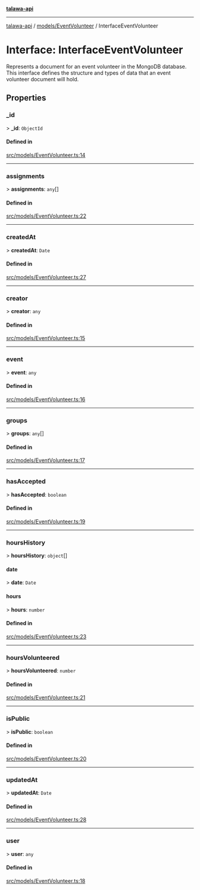 [**talawa-api**](../../../README.md)

***

[talawa-api](../../../modules.md) / [models/EventVolunteer](../README.md) / InterfaceEventVolunteer

# Interface: InterfaceEventVolunteer

Represents a document for an event volunteer in the MongoDB database.
This interface defines the structure and types of data that an event volunteer document will hold.

## Properties

### \_id

\> **\_id**: `ObjectId`

#### Defined in

[src/models/EventVolunteer.ts:14](https://github.com/PalisadoesFoundation/talawa-api/blob/6bd0fecc1032af2aa70d925c85724d9fec2350f9/src/models/EventVolunteer.ts#L14)

***

### assignments

\> **assignments**: `any`[]

#### Defined in

[src/models/EventVolunteer.ts:22](https://github.com/PalisadoesFoundation/talawa-api/blob/6bd0fecc1032af2aa70d925c85724d9fec2350f9/src/models/EventVolunteer.ts#L22)

***

### createdAt

\> **createdAt**: `Date`

#### Defined in

[src/models/EventVolunteer.ts:27](https://github.com/PalisadoesFoundation/talawa-api/blob/6bd0fecc1032af2aa70d925c85724d9fec2350f9/src/models/EventVolunteer.ts#L27)

***

### creator

\> **creator**: `any`

#### Defined in

[src/models/EventVolunteer.ts:15](https://github.com/PalisadoesFoundation/talawa-api/blob/6bd0fecc1032af2aa70d925c85724d9fec2350f9/src/models/EventVolunteer.ts#L15)

***

### event

\> **event**: `any`

#### Defined in

[src/models/EventVolunteer.ts:16](https://github.com/PalisadoesFoundation/talawa-api/blob/6bd0fecc1032af2aa70d925c85724d9fec2350f9/src/models/EventVolunteer.ts#L16)

***

### groups

\> **groups**: `any`[]

#### Defined in

[src/models/EventVolunteer.ts:17](https://github.com/PalisadoesFoundation/talawa-api/blob/6bd0fecc1032af2aa70d925c85724d9fec2350f9/src/models/EventVolunteer.ts#L17)

***

### hasAccepted

\> **hasAccepted**: `boolean`

#### Defined in

[src/models/EventVolunteer.ts:19](https://github.com/PalisadoesFoundation/talawa-api/blob/6bd0fecc1032af2aa70d925c85724d9fec2350f9/src/models/EventVolunteer.ts#L19)

***

### hoursHistory

\> **hoursHistory**: `object`[]

#### date

\> **date**: `Date`

#### hours

\> **hours**: `number`

#### Defined in

[src/models/EventVolunteer.ts:23](https://github.com/PalisadoesFoundation/talawa-api/blob/6bd0fecc1032af2aa70d925c85724d9fec2350f9/src/models/EventVolunteer.ts#L23)

***

### hoursVolunteered

\> **hoursVolunteered**: `number`

#### Defined in

[src/models/EventVolunteer.ts:21](https://github.com/PalisadoesFoundation/talawa-api/blob/6bd0fecc1032af2aa70d925c85724d9fec2350f9/src/models/EventVolunteer.ts#L21)

***

### isPublic

\> **isPublic**: `boolean`

#### Defined in

[src/models/EventVolunteer.ts:20](https://github.com/PalisadoesFoundation/talawa-api/blob/6bd0fecc1032af2aa70d925c85724d9fec2350f9/src/models/EventVolunteer.ts#L20)

***

### updatedAt

\> **updatedAt**: `Date`

#### Defined in

[src/models/EventVolunteer.ts:28](https://github.com/PalisadoesFoundation/talawa-api/blob/6bd0fecc1032af2aa70d925c85724d9fec2350f9/src/models/EventVolunteer.ts#L28)

***

### user

\> **user**: `any`

#### Defined in

[src/models/EventVolunteer.ts:18](https://github.com/PalisadoesFoundation/talawa-api/blob/6bd0fecc1032af2aa70d925c85724d9fec2350f9/src/models/EventVolunteer.ts#L18)
